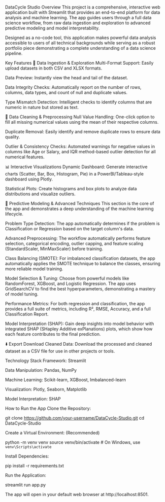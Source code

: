 DataCycle Studio
Overview
This project is a comprehensive, interactive web application built with Streamlit that provides an end-to-end platform for data analysis and machine learning. The app guides users through a full data science workflow, from raw data ingestion and exploration to advanced predictive modeling and model interpretability.

Designed as a no-code tool, this application makes powerful data analysis accessible to users of all technical backgrounds while serving as a robust portfolio piece demonstrating a complete understanding of a data science pipeline.

Key Features
📂 Data Ingestion & Exploration
Multi-Format Support: Easily upload datasets in both CSV and XLSX formats.

Data Preview: Instantly view the head and tail of the dataset.

Data Integrity Checks: Automatically report on the number of rows, columns, data types, and count of null and duplicate values.

Type Mismatch Detection: Intelligent checks to identify columns that are numeric in nature but stored as text.

🧹 Data Cleaning & Preprocessing
Null Value Handling: One-click option to fill all missing numerical values using the mean of their respective columns.

Duplicate Removal: Easily identify and remove duplicate rows to ensure data quality.

Outlier & Consistency Checks: Automated warnings for negative values in columns like Age or Salary, and IQR method-based outlier detection for all numerical features.

📊 Interactive Visualizations
Dynamic Dashboard: Generate interactive charts (Scatter, Bar, Box, Histogram, Pie) in a PowerBI/Tableau-style dashboard using Plotly.

Statistical Plots: Create histograms and box plots to analyze data distributions and visualize outliers.

🤖 Predictive Modeling & Advanced Techniques
This section is the core of the app and demonstrates a deep understanding of the machine learning lifecycle.

Problem Type Detection: The app automatically determines if the problem is Classification or Regression based on the target column's data.

Advanced Preprocessing: The workflow automatically performs feature selection, categorical encoding, outlier capping, and feature scaling (StandardScaler, MinMaxScaler) before training.

Class Balancing (SMOTE): For imbalanced classification datasets, the app automatically applies the SMOTE technique to balance the classes, ensuring more reliable model training.

Model Selection & Tuning: Choose from powerful models like RandomForest, XGBoost, and Logistic Regression. The app uses GridSearchCV to find the best hyperparameters, demonstrating a mastery of model tuning.

Performance Metrics: For both regression and classification, the app provides a full suite of metrics, including R², RMSE, Accuracy, and a full Classification Report.

Model Interpretation (SHAP): Gain deep insights into model behavior with integrated SHAP (SHapley Additive exPlanations) plots, which show how each feature contributes to the final prediction.

⬇️ Export
Download Cleaned Data: Download the processed and cleaned dataset as a CSV file for use in other projects or tools.

Technology Stack
Framework: Streamlit

Data Manipulation: Pandas, NumPy

Machine Learning: Scikit-learn, XGBoost, Imbalanced-learn

Visualization: Plotly, Seaborn, Matplotlib

Model Interpretation: SHAP

How to Run the App
Clone the Repository:

git clone https://github.com/your-username/DataCycle-Studio.git
cd DataCycle-Studio


Create a Virtual Environment: (Recommended)

python -m venv venv
source venv/bin/activate  # On Windows, use `venv\Scripts\activate`


Install Dependencies:

pip install -r requirements.txt


Run the Application:

streamlit run app.py


The app will open in your default web browser at http://localhost:8501.
